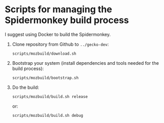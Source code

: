 
# Scripts for managing the Spidermonkey build process

I suggest using Docker to build the Spidermonkey.

1. Clone repository from Github to `../gecko-dev`:

   ```shell
   scripts/mozbuild/download.sh
   ```

2. Bootstrap your system (install dependencies and tools needed for the build process):

   ```shell
   scripts/mozbuild/bootstrap.sh
   ```

3. Do the build:

   ```shell
   scripts/mozbuild/build.sh release
   ```

   or:

   ```shell
   scripts/mozbuild/build.sh debug
   ```
